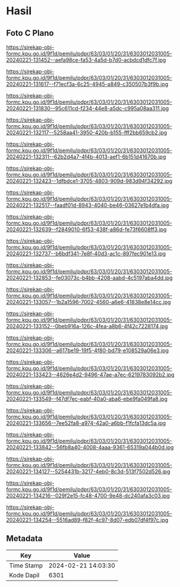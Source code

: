 # Hasil

## Foto C Plano

https://sirekap-obj-formc.kpu.go.id/9f1d/pemilu/pdpr/63/03/01/20/31/6303012031005-20240221-131452--aefa98ce-fa53-4a5d-b7d0-acbdcd1dfc7f.jpg

https://sirekap-obj-formc.kpu.go.id/9f1d/pemilu/pdpr/63/03/01/20/31/6303012031005-20240221-131617--f71ecf3a-6c25-4945-a849-c350507b3f9b.jpg

https://sirekap-obj-formc.kpu.go.id/9f1d/pemilu/pdpr/63/03/01/20/31/6303012031005-20240221-131830--95c611cd-f234-44e8-a5dc-c995a08aa311.jpg

https://sirekap-obj-formc.kpu.go.id/9f1d/pemilu/pdpr/63/03/01/20/31/6303012031005-20240221-132117--5258aa41-3950-420b-b155-fff2bb659cb2.jpg

https://sirekap-obj-formc.kpu.go.id/9f1d/pemilu/pdpr/63/03/01/20/31/6303012031005-20240221-132311--62b2d4a7-4f4b-4013-aef1-6b151d41670b.jpg

https://sirekap-obj-formc.kpu.go.id/9f1d/pemilu/pdpr/63/03/01/20/31/6303012031005-20240221-132423--1dfbdce1-3705-4803-909d-983d94f34292.jpg

https://sirekap-obj-formc.kpu.go.id/9f1d/pemilu/pdpr/63/03/01/20/31/6303012031005-20240221-132517--faadf01d-8943-4040-be46-03627e1b4dfa.jpg

https://sirekap-obj-formc.kpu.go.id/9f1d/pemilu/pdpr/63/03/01/20/31/6303012031005-20240221-132639--f2849010-6f53-438f-a86d-fe73f6608ff3.jpg

https://sirekap-obj-formc.kpu.go.id/9f1d/pemilu/pdpr/63/03/01/20/31/6303012031005-20240221-132737--b6bdf341-7e8f-40d3-ac1c-897fec901e13.jpg

https://sirekap-obj-formc.kpu.go.id/9f1d/pemilu/pdpr/63/03/01/20/31/6303012031005-20240221-132853--fe03073c-b4bb-4208-aabd-4c5197aba4dd.jpg

https://sirekap-obj-formc.kpu.go.id/9f1d/pemilu/pdpr/63/03/01/20/31/6303012031005-20240221-133057--1b2a1596-7002-4560-a6e6-41838e8e14cc.jpg

https://sirekap-obj-formc.kpu.go.id/9f1d/pemilu/pdpr/63/03/01/20/31/6303012031005-20240221-133152--0beb916a-126c-4fea-a8b6-4f42c7228174.jpg

https://sirekap-obj-formc.kpu.go.id/9f1d/pemilu/pdpr/63/03/01/20/31/6303012031005-20240221-133306--a617be19-19f5-4f80-bd79-e108529a06e3.jpg

https://sirekap-obj-formc.kpu.go.id/9f1d/pemilu/pdpr/63/03/01/20/31/6303012031005-20240221-133423--4626e4d2-9496-47ae-a7ec-6219783092b2.jpg

https://sirekap-obj-formc.kpu.go.id/9f1d/pemilu/pdpr/63/03/01/20/31/6303012031005-20240221-133549--f47df7ec-eabf-40a0-aba6-ebe9fa049fa8.jpg

https://sirekap-obj-formc.kpu.go.id/9f1d/pemilu/pdpr/63/03/01/20/31/6303012031005-20240221-133656--7ee52fa8-a974-42a0-a6bb-f1fcfa13dc5a.jpg

https://sirekap-obj-formc.kpu.go.id/9f1d/pemilu/pdpr/63/03/01/20/31/6303012031005-20240221-133842--56fb8a40-4008-4aaa-9361-65319a044b0d.jpg

https://sirekap-obj-formc.kpu.go.id/9f1d/pemilu/pdpr/63/03/01/20/31/6303012031005-20240221-134127--5254431b-3217-4eb0-8c3d-513f7502d526.jpg

https://sirekap-obj-formc.kpu.go.id/9f1d/pemilu/pdpr/63/03/01/20/31/6303012031005-20240221-134216--029f2e15-fc48-4700-9e48-dc240afa3c03.jpg

https://sirekap-obj-formc.kpu.go.id/9f1d/pemilu/pdpr/63/03/01/20/31/6303012031005-20240221-134254--5516ad89-f82f-4c97-8d07-edb07df4f97c.jpg


## Metadata

| Key        | Value               |
| ---------- | ------------------- |
| Time Stamp | 2024-02-21 14:03:30 |
| Kode Dapil | 6301                |



